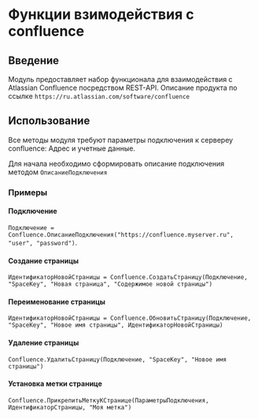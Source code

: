 ﻿# Функции взимодействия с confluence

## Введение

Модуль предоставляет набор функционала для взаимодействия с Atlassian Confluence посредством REST-API.
Описание продукта по ссылке `https://ru.atlassian.com/software/confluence`

## Использование

Все методы модуля требуют параметры подключения к сервереу confluence: Адрес и учетные данные.

Для начала необходимо сформировать описание подключения методом `ОписаниеПодключения`

### Примеры

#### Подключение

`Подключение = Confluence.ОписаниеПодключения("https://confluence.myserver.ru", "user", "password")`.

#### Создание страницы

`ИдентификаторНовойСтраницы = Confluence.СоздатьСтраницу(Подключение, "SpaceKey", "Новая страница", "Содержимое новой страницы")`

#### Переименование страницы

`ИдентификаторНовойСтраницы = Confluence.ОбновитьСтраницу(Подключение, "SpaceKey", "Новое имя страницы", ИдентификаторНовойСтраницы)`

#### Удаление страницы

`Confluence.УдалитьСтраницу(Подключение, "SpaceKey", "Новое имя страницы")`

#### Установка метки странице

`Confluence.ПрикрепитьМеткуКСтранице(ПараметрыПодключения, ИдентификаторСтраницы, "Моя метка")`
